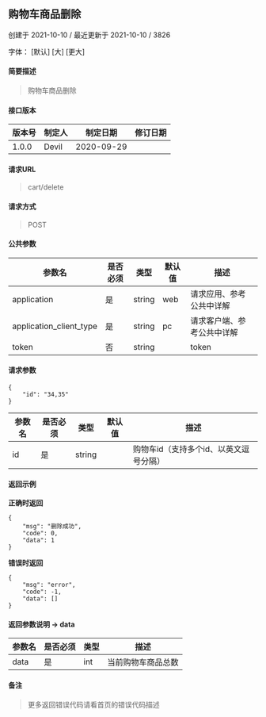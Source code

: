 ## 购物车商品删除

创建于 2021-10-10 / 最近更新于 2021-10-10 / 3826

字体： \[默认\] \[大\] \[更大\]

#### 简要描述

> 购物车商品删除

#### 接口版本

| 版本号 | 制定人 | 制定日期 | 修订日期 |
| --- | --- | --- | --- |
| 1.0.0 | Devil | 2020-09-29 |  |

#### 请求URL

> cart/delete

#### 请求方式

> POST

#### 公共参数

| 参数名 | 是否必须 | 类型 | 默认值 | 描述 |
| --- | --- | --- | --- | --- |
| application | 是 | string | web | 请求应用、参考公共中详解 |
| application\_client\_type | 是 | string | pc | 请求客户端、参考公共中详解 |
| token | 否 | string |  | token |

#### 请求参数

```
{
    "id": "34,35"
}
```

| 参数名 | 是否必须 | 类型 | 默认值 | 描述 |
| --- | --- | --- | --- | --- |
| id | 是 | string |  | 购物车id（支持多个id、以英文逗号分隔） |

#### 返回示例

**正确时返回**

```
{
    "msg": "删除成功",
    "code": 0,
    "data": 1
}
```

**错误时返回**

```
{
    "msg": "error",
    "code": -1,
    "data": []
}
```

#### 返回参数说明 -> data

| 参数名 | 是否必须 | 类型 | 描述 |
| --- | --- | --- | --- |
| data | 是 | int | 当前购物车商品总数 |

#### 备注

> 更多返回错误代码请看首页的错误代码描述